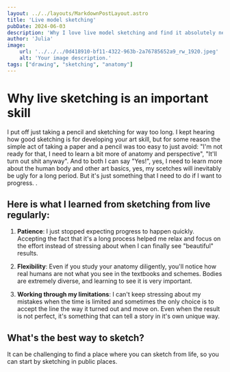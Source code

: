 ```yaml
---
layout: ../../layouts/MarkdownPostLayout.astro
title: 'Live model sketching'
pubDate: 2024-06-03
description: 'Why I love live model sketching and find it absolutely necessary for an artist.'
author: 'Julia'
image:
    url: '../../../0d418910-bf11-4322-963b-2a76785652a9_rw_1920.jpeg'
    alt: 'Your image description.'
tags: ["drawing", "sketching", "anatomy"]
---
```

# Why live sketching is an important skill

I put off just taking a pencil and sketching for way too long. I kept hearing how good sketching is for developing your art skill, but for some reason the simple act of taking a paper and a pencil was too easy to just avoid: "I'm not ready for that, I need to learn a bit more of anatomy and perspective", "It'll turn out shit anyway". And to both I can say "Yes!", yes, I need to learn more about the human body and other art basics, yes, my scetches will inevitably be ugly for a long period. But it's just something that I need to do if I want to progress.
.

## Here is what I learned from sketching from live regularly:

1. **Patience**: I just stopped expecting progress to happen quickly. Accepting the fact that it's a long process helped me relax and focus on the effort instead of stressing about when I can finally see "beautiful" results.

2. **Flexibility**: Even if you study your anatomy diligently, you'll notice how real humans are not what you see in the textbooks and schemes. Bodies are extremely diverse, and learning to see it is very important.

3. **Working through my limitations**: I can't keep stressing about my mistakes when the time is limited and sometimes the only choice is to accept the line the way it turned out and move on. Even when the result is not perfect, it's something that can tell a story in it's own unique way.

## What's the best way to sketch?

It can be challenging to find a place where you can sketch from life, so you can start by sketching in public places. 